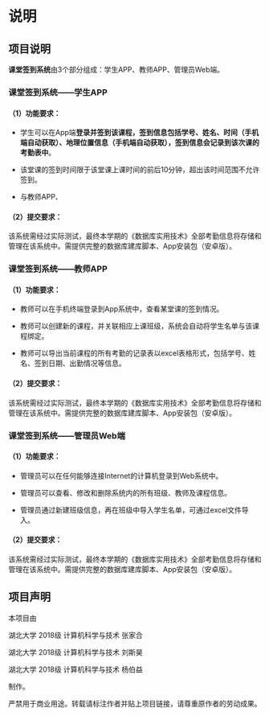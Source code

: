 # 说明

## 项目说明

**课堂签到系统**由3个部分组成：学生APP、教师APP、管理员Web端。

### **课堂签到系统——学生APP**

#### （1）功能要求：

* 学生可以在App端**登录并签到该课程，签到信息包括学号、姓名、时间（手机端自动获取）、地理位置信息（手机端自动获取），签到信息会记录到该次课的考勤表中**。

* 该堂课的签到时间限于该堂课上课时间的前后10分钟，超出该时间范围不允许签到。

*  与教师APP、

#### （2）提交要求：

 该系统需经过实际测试，最终本学期的《数据库实用技术》全部考勤信息将存储和管理在该系统中。需提供完整的数据库建库脚本、App安装包（安卓版）。

 

### 课堂签到系统——教师APP

#### （1）功能要求：

* 教师可以在手机终端登录到App系统中，查看某堂课的签到情况。

* 教师可以创建新的课程，并关联相应上课班级，系统会自动将学生名单与该课程绑定。

* 教师可以导出当前课程的所有考勤的记录表以excel表格形式，包括学号、姓名、签到日期、出勤情况等信息。

#### （2）提交要求：

 该系统需经过实际测试，最终本学期的《数据库实用技术》全部考勤信息将存储和管理在该系统中。需提供完整的数据库建库脚本、App安装包（安卓版）。



 ### 课堂签到系统——管理员Web端

#### （1）功能要求：

*  管理员可以在任何能够连接Internet的计算机登录到Web系统中。

* 管理员可以查看、修改和删除系统内的所有班级、教师及课程信息。

* 管理员通过新建班级信息，再在班级中导入学生名单，可通过excel文件导入。

#### （2）提交要求：

该系统需经过实际测试，最终本学期的《数据库实用技术》全部考勤信息将存储和管理在该系统中。需提供完整的数据库建库脚本、App安装包（安卓版）。

 






## 项目声明

本项目由

湖北大学 2018级 计算机科学与技术 张家合

湖北大学 2018级 计算机科学与技术 刘斯昊

湖北大学 2018级 计算机科学与技术 杨伯益

制作。

严禁用于商业用途。转载请标注作者并贴上项目链接，请尊重原作者的劳动成果。